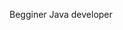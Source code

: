 Begginer Java developer
<!---
Veselovnd88/Veselovnd88 is a ✨ special ✨ repository because its `README.md` (this file) appears on your GitHub profile.
You can click the Preview link to take a look at your changes.
--->
